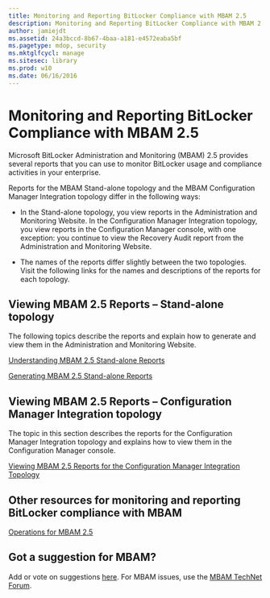 ```yaml
---
title: Monitoring and Reporting BitLocker Compliance with MBAM 2.5
description: Monitoring and Reporting BitLocker Compliance with MBAM 2.5
author: jamiejdt
ms.assetid: 24a3bccd-8b67-4baa-a181-e4572eaba5bf
ms.pagetype: mdop, security
ms.mktglfcycl: manage
ms.sitesec: library
ms.prod: w10
ms.date: 06/16/2016
---
```



# Monitoring and Reporting BitLocker Compliance with MBAM 2.5


Microsoft BitLocker Administration and Monitoring (MBAM) 2.5 provides several reports that you can use to monitor BitLocker usage and compliance activities in your enterprise.

Reports for the MBAM Stand-alone topology and the MBAM Configuration Manager Integration topology differ in the following ways:

-   In the Stand-alone topology, you view reports in the Administration and Monitoring Website. In the Configuration Manager Integration topology, you view reports in the Configuration Manager console, with one exception: you continue to view the Recovery Audit report from the Administration and Monitoring Website.

-   The names of the reports differ slightly between the two topologies. Visit the following links for the names and descriptions of the reports for each topology.

## <a href="" id="viewing-mbam-2-5-reports---stand-alone-topology"></a>Viewing MBAM 2.5 Reports – Stand-alone topology


The following topics describe the reports and explain how to generate and view them in the Administration and Monitoring Website.

[Understanding MBAM 2.5 Stand-alone Reports](understanding-mbam-25-stand-alone-reports.md)

[Generating MBAM 2.5 Stand-alone Reports](generating-mbam-25-stand-alone-reports.md)

## <a href="" id="viewing-mbam-2-5-reports---configuration-manager-integration-topology"></a>Viewing MBAM 2.5 Reports – Configuration Manager Integration topology


The topic in this section describes the reports for the Configuration Manager Integration topology and explains how to view them in the Configuration Manager console.

[Viewing MBAM 2.5 Reports for the Configuration Manager Integration Topology](viewing-mbam-25-reports-for-the-configuration-manager-integration-topology.md)

## Other resources for monitoring and reporting BitLocker compliance with MBAM


[Operations for MBAM 2.5](operations-for-mbam-25.md)

## Got a suggestion for MBAM?


Add or vote on suggestions [here](http://mbam.uservoice.com/forums/268571-microsoft-bitlocker-administration-and-monitoring). For MBAM issues, use the [MBAM TechNet Forum](https://social.technet.microsoft.com/Forums/home?forum=mdopmbam).

 

 





